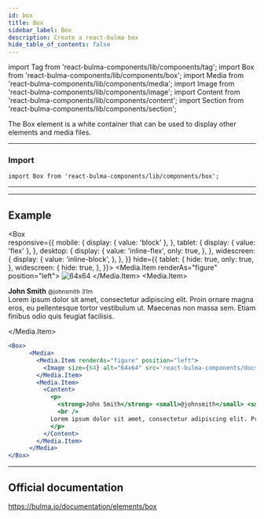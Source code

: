 ```yaml
---
id: box
title: Box
sidebar_label: Box
description: Create a react-bulma box
hide_table_of_contents: false
---
```



import Tag from 'react-bulma-components/lib/components/tag';
import Box from 'react-bulma-components/lib/components/box';
import Media from 'react-bulma-components/lib/components/media';
import Image from 'react-bulma-components/lib/components/image';
import Content from 'react-bulma-components/lib/components/content';
import Section from 'react-bulma-components/lib/components/section';
 

The Box element is a white container that can be used to display other elements and media files.

---
### **Import**


```shell
import Box from 'react-bulma-components/lib/components/box';
```

---


---

## **Example**

<Box      
      responsive={{
        mobile: {
          display: {
            value: 'block'
          },
        },
        tablet: {
          display: {
            value: 'flex'
          },
        },
        desktop: {
          display: {
            value: 'inline-flex',
            only: true,
          },
        },
        widescreen: {
          display: {
            value: 'inline-block',
          },
        },
      }}
      hide={{
        tablet: {
          hide: true,
          only: true,
        },
        widescreen: {
          hide: true,
        },
      }}>
      <Media>
        <Media.Item renderAs="figure" position="left">
          <Image size={64} alt="64x64" src='react-bulma-components/docs/image/128x128.png' />
        </Media.Item>
        <Media.Item>
          <Content>
            <p>
              <strong>John Smith</strong> <small>@johnsmith</small> <small>31m</small>
              <br />
            Lorem ipsum dolor sit amet, consectetur adipiscing elit. Proin ornare magna eros, eu pellentesque tortor vestibulum ut. Maecenas non massa sem. Etiam finibus odio quis feugiat facilisis.
            </p>
          </Content>
        </Media.Item>
      </Media>
</Box>



``` jsx
<Box>
      <Media>
        <Media.Item renderAs="figure" position="left">
          <Image size={64} alt="64x64" src='react-bulma-components/docs/image/128x128.png' />
        </Media.Item>
        <Media.Item>
          <Content>
            <p>
              <strong>John Smith</strong> <small>@johnsmith</small> <small>31m</small>
              <br />
            Lorem ipsum dolor sit amet, consectetur adipiscing elit. Proin ornare magna eros, eu pellentesque tortor vestibulum ut. Maecenas non massa sem. Etiam finibus odio quis feugiat facilisis.
            </p>
          </Content>
        </Media.Item>
      </Media>
</Box>
```

---


## Official documentation

https://bulma.io/documentation/elements/box
